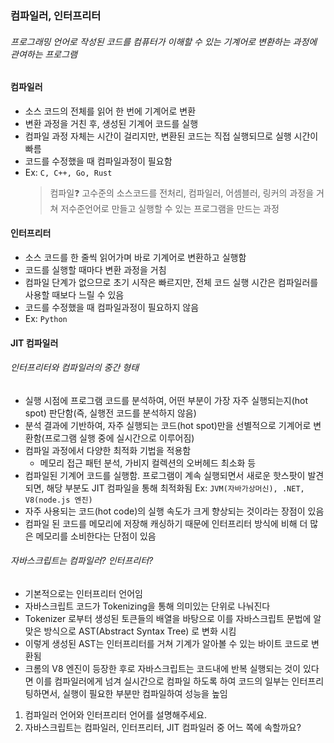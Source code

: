 ### 컴파일러, 인터프리터

###### 프로그래밍 언어로 작성된 코드를 컴퓨터가 이해할 수 있는 기계어로 변환하는 과정에 관여하는 프로그램

#### 컴파일러

- 소스 코드의 전체를 읽어 한 번에 기계어로 변환
- 변환 과정을 거친 후, 생성된 기계어 코드를 실행
- 컴파일 과정 자체는 시간이 걸리지만, 변환된 코드는 직접 실행되므로 실행 시간이 빠름
- 코드를 수정했을 때 컴파일과정이 필요함
- Ex: `C, C++, Go, Rust`
  > 컴파일❓
  > 고수준의 소스코드를 전처리, 컴파일러, 어셈블러, 링커의 과정을 거쳐 저수준언어로 만들고 실행할 수 있는 프로그램을 만드는 과정

#### 인터프리터

- 소스 코드를 한 줄씩 읽어가며 바로 기계어로 변환하고 실행함
- 코드를 실행할 때마다 변환 과정을 거침
- 컴파일 단계가 없으므로 초기 시작은 빠르지만, 전체 코드 실행 시간은 컴파일러를 사용할 때보다 느릴 수 있음
- 코드를 수정했을 때 컴파일과정이 필요하지 않음
- Ex: `Python`

#### JIT 컴파일러

###### 인터프리터와 컴파일러의 중간 형태

- 실행 시점에 프로그램 코드를 분석하여, 어떤 부분이 가장 자주
  실행되는지(hot spot) 판단함(즉, 실행전 코드를 분석하지 않음)
- 분석 결과에 기반하여, 자주 실행되는 코드(hot spot)만을 선별적으로 기계어로 변환함(프로그램 실행 중에 실시간으로 이루어짐)
- 컴파일 과정에서 다양한 최적화 기법을 적용함
  - 메모리 접근 패턴 분석, 가비지 컬렉션의 오버헤드 최소화 등
- 컴파일된 기계어 코드를 실행함. 프로그램이 계속 실행되면서 새로운 핫스팟이 발견되면, 해당 부분도 JIT 컴파일을 통해 최적화됨
  Ex: `JVM(자바가상머신), .NET, V8(node.js 엔진)`
- 자주 사용되는 코드(hot code)의 실행 속도가 크게 향상되는 것이라는 장점이 있음
- 컴파일 된 코드를 메모리에 저장해 캐싱하기 때문에 인터프리터 방식에 비해 더 많은 메모리를 소비한다는 단점이 있음

###### 자바스크립트는 컴파일러? 인터프리터?

- 기본적으로는 인터프리터 언어임
- 자바스크립트 코드가 Tokenizing을 통해 의미있는 단위로 나눠진다
- Tokenizer 로부터 생성된 토큰들의 배열을 바탕으로 이를 자바스크립트 문법에 알맞은 방식으로 AST(Abstract Syntax Tree) 로 변화 시킴
- 이렇게 생성된 AST는 인터프리터를 거쳐 기계가 알아볼 수 있는 바이트 코드로 변환됨
- 크롬의 V8 엔진이 등장한 후로 자바스크립트는 코드내에 반복 실행되는 것이 있다면 이를 컴파일러에게 넘겨 실시간으로 컴파일 하도록 하여 코드의 일부는 인터프리팅하면서, 실행이 필요한 부분만 컴파일하여 성능을 높임

1. 컴파일러 언어와 인터프리터 언어를 설명해주세요.
2. 자바스크립트는 컴파일러, 인터프리터, JIT 컴파일러 중 어느 쪽에 속할까요?
